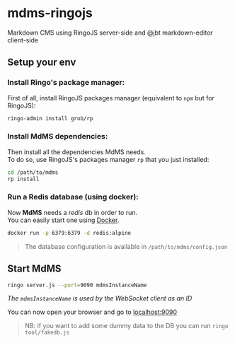 mdms-ringojs
============

Markdown CMS using RingoJS server-side and @jbt markdown-editor client-side

## Setup your env
### Install Ringo's package manager:
First of all, install RingoJS packages manager (equivalent to `npm` but for RingoJS):
```sh
ringo-admin install grob/rp
```

### Install MdMS dependencies:
Then install all the dependencies MdMS needs.  
To do so, use RingoJS's packages manager `rp` that you just installed:
```sh
cd /path/to/mdms
rp install
```

### Run a Redis database (using docker):
Now **MdMS** needs a *redis* db in order to run.  
You can easily start one using [Docker](https://hub.docker.com/_/redis/).
```sh
docker run -p 6379:6379 -d redis:alpine
```
> The database configuration is available in `/path/to/mdms/config.json`

## Start MdMS
```sh
ringo server.js --port=9090 mdmsInstanceName
```
*The `mdmsInstanceName` is used by the WebSocket client as an ID*  

You can now open your browser and go to [localhost:9090](http://localhost:8080)

> NB: if you want to add some dummy data to the DB you can run `ringo tool/fakedb.js`
